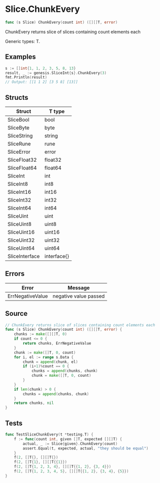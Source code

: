 # Slice.ChunkEvery

```go
func (s Slice) ChunkEvery(count int) ([][]T, error)
```

ChunkEvery returns slice of slices containing count elements each

Generic types: T.

## Examples

```go
s := []int{1, 1, 2, 3, 5, 8, 13}
result, _ := genesis.SliceInt{s}.ChunkEvery(3)
fmt.Println(result)
// Output: [[1 1 2] [3 5 8] [13]]
```

## Structs

| Struct | T type |
| ------ | ------ |
| SliceBool | bool |
| SliceByte | byte |
| SliceString | string |
| SliceRune | rune |
| SliceError | error |
| SliceFloat32 | float32 |
| SliceFloat64 | float64 |
| SliceInt | int |
| SliceInt8 | int8 |
| SliceInt16 | int16 |
| SliceInt32 | int32 |
| SliceInt64 | int64 |
| SliceUint | uint |
| SliceUint8 | uint8 |
| SliceUint16 | uint16 |
| SliceUint32 | uint32 |
| SliceUint64 | uint64 |
| SliceInterface | interface{} |

## Errors

| Error | Message |
| -------- | ------ |
| ErrNegativeValue | negative value passed |

## Source

```go
// ChunkEvery returns slice of slices containing count elements each
func (s Slice) ChunkEvery(count int) ([][]T, error) {
	chunks := make([][]T, 0)
	if count <= 0 {
		return chunks, ErrNegativeValue
	}
	chunk := make([]T, 0, count)
	for i, el := range s.Data {
		chunk = append(chunk, el)
		if (i+1)%count == 0 {
			chunks = append(chunks, chunk)
			chunk = make([]T, 0, count)
		}
	}
	if len(chunk) > 0 {
		chunks = append(chunks, chunk)
	}
	return chunks, nil
}
```

## Tests

```go
func TestSliceChunkEvery(t *testing.T) {
	f := func(count int, given []T, expected [][]T) {
		actual, _ := Slice{given}.ChunkEvery(count)
		assert.Equal(t, expected, actual, "they should be equal")
	}
	f(2, []T{}, [][]T{})
	f(2, []T{1}, [][]T{{1}})
	f(2, []T{1, 2, 3, 4}, [][]T{{1, 2}, {3, 4}})
	f(2, []T{1, 2, 3, 4, 5}, [][]T{{1, 2}, {3, 4}, {5}})
}
```